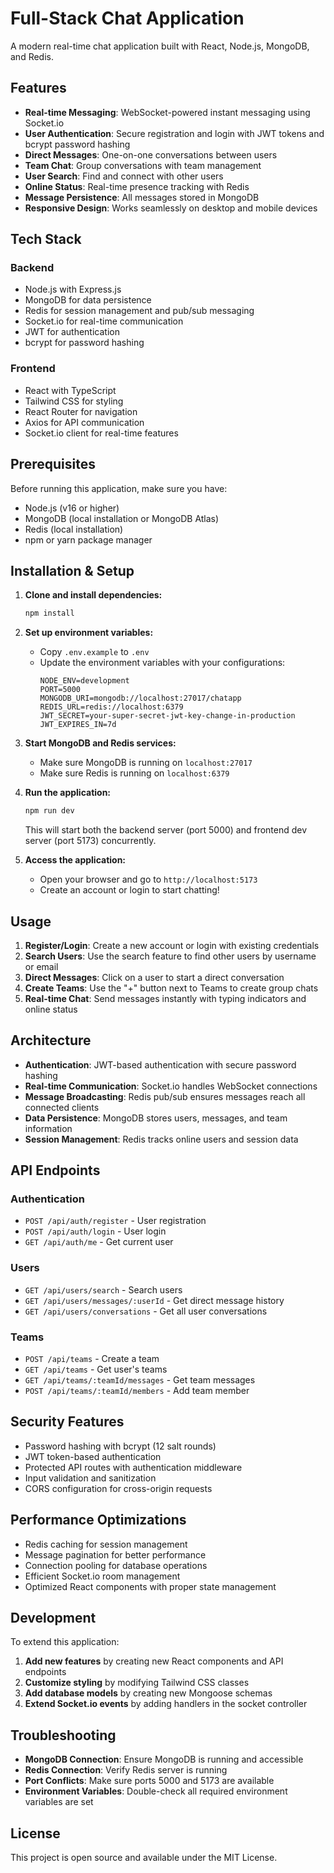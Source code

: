 # Full-Stack Chat Application

A modern real-time chat application built with React, Node.js, MongoDB, and Redis.

## Features

- **Real-time Messaging**: WebSocket-powered instant messaging using Socket.io
- **User Authentication**: Secure registration and login with JWT tokens and bcrypt password hashing
- **Direct Messages**: One-on-one conversations between users
- **Team Chat**: Group conversations with team management
- **User Search**: Find and connect with other users
- **Online Status**: Real-time presence tracking with Redis
- **Message Persistence**: All messages stored in MongoDB
- **Responsive Design**: Works seamlessly on desktop and mobile devices

## Tech Stack

### Backend
- Node.js with Express.js
- MongoDB for data persistence
- Redis for session management and pub/sub messaging
- Socket.io for real-time communication
- JWT for authentication
- bcrypt for password hashing

### Frontend
- React with TypeScript
- Tailwind CSS for styling
- React Router for navigation
- Axios for API communication
- Socket.io client for real-time features

## Prerequisites

Before running this application, make sure you have:

- Node.js (v16 or higher)
- MongoDB (local installation or MongoDB Atlas)
- Redis (local installation)
- npm or yarn package manager

## Installation & Setup

1. **Clone and install dependencies:**
   ```bash
   npm install
   ```

2. **Set up environment variables:**
   - Copy `.env.example` to `.env`
   - Update the environment variables with your configurations:
     ```
     NODE_ENV=development
     PORT=5000
     MONGODB_URI=mongodb://localhost:27017/chatapp
     REDIS_URL=redis://localhost:6379
     JWT_SECRET=your-super-secret-jwt-key-change-in-production
     JWT_EXPIRES_IN=7d
     ```

3. **Start MongoDB and Redis services:**
   - Make sure MongoDB is running on `localhost:27017`
   - Make sure Redis is running on `localhost:6379`

4. **Run the application:**
   ```bash
   npm run dev
   ```

   This will start both the backend server (port 5000) and frontend dev server (port 5173) concurrently.

5. **Access the application:**
   - Open your browser and go to `http://localhost:5173`
   - Create an account or login to start chatting!

## Usage

1. **Register/Login**: Create a new account or login with existing credentials
2. **Search Users**: Use the search feature to find other users by username or email
3. **Direct Messages**: Click on a user to start a direct conversation
4. **Create Teams**: Use the "+" button next to Teams to create group chats
5. **Real-time Chat**: Send messages instantly with typing indicators and online status

## Architecture

- **Authentication**: JWT-based authentication with secure password hashing
- **Real-time Communication**: Socket.io handles WebSocket connections
- **Message Broadcasting**: Redis pub/sub ensures messages reach all connected clients
- **Data Persistence**: MongoDB stores users, messages, and team information
- **Session Management**: Redis tracks online users and session data

## API Endpoints

### Authentication
- `POST /api/auth/register` - User registration
- `POST /api/auth/login` - User login
- `GET /api/auth/me` - Get current user

### Users
- `GET /api/users/search` - Search users
- `GET /api/users/messages/:userId` - Get direct message history
- `GET /api/users/conversations` - Get all user conversations

### Teams
- `POST /api/teams` - Create a team
- `GET /api/teams` - Get user's teams
- `GET /api/teams/:teamId/messages` - Get team messages
- `POST /api/teams/:teamId/members` - Add team member

## Security Features

- Password hashing with bcrypt (12 salt rounds)
- JWT token-based authentication
- Protected API routes with authentication middleware
- Input validation and sanitization
- CORS configuration for cross-origin requests

## Performance Optimizations

- Redis caching for session management
- Message pagination for better performance
- Connection pooling for database operations
- Efficient Socket.io room management
- Optimized React components with proper state management

## Development

To extend this application:

1. **Add new features** by creating new React components and API endpoints
2. **Customize styling** by modifying Tailwind CSS classes
3. **Add database models** by creating new Mongoose schemas
4. **Extend Socket.io events** by adding handlers in the socket controller

## Troubleshooting

- **MongoDB Connection**: Ensure MongoDB is running and accessible
- **Redis Connection**: Verify Redis server is running
- **Port Conflicts**: Make sure ports 5000 and 5173 are available
- **Environment Variables**: Double-check all required environment variables are set

## License

This project is open source and available under the MIT License.